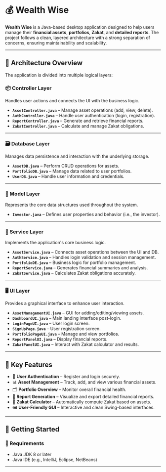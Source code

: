 # 💰 Wealth Wise

**Wealth Wise** is a Java-based desktop application designed to help users manage their **financial assets**, **portfolios**, **Zakat**, and **detailed reports**. The project follows a clean, layered architecture with a strong separation of concerns, ensuring maintainability and scalability.

---

## 🧱 Architecture Overview

The application is divided into multiple logical layers:

### 📦 Controller Layer

Handles user actions and connects the UI with the business logic.

- **`AssetController.java`** – Manage asset operations (add, view, delete).
- **`AuthController.java`** – Handle user authentication (login, registration).
- **`ReportController.java`** – Generate and retrieve financial reports.
- **`ZakatController.java`** – Calculate and manage Zakat obligations.

---

### 🗃️ Database Layer

Manages data persistence and interaction with the underlying storage.

- **`AssetDB.java`** – Perform CRUD operations for assets.
- **`PortfolioDB.java`** – Manage data related to user portfolios.
- **`UserDB.java`** – Handle user information and credentials.

---

### 🧍 Model Layer

Represents the core data structures used throughout the system.

- **`Investor.java`** – Defines user properties and behavior (i.e., the investor).

---

### 🧠 Service Layer

Implements the application's core business logic.

- **`AssetService.java`** – Connects asset operations between the UI and DB.
- **`AuthService.java`** – Handles login validation and session management.
- **`PortfolioDE.java`** – Business logic for portfolio management.
- **`ReportService.java`** – Generates financial summaries and analysis.
- **`ZakatService.java`** – Calculates Zakat obligations accurately.

---

### 🖥️ UI Layer

Provides a graphical interface to enhance user interaction.

- **`AssetManagementUI.java`** – GUI for adding/editing/viewing assets.
- **`DashboardUI.java`** – Main landing interface post-login.
- **`LoginPageUI.java`** – User login screen.
- **`SignUpPage.java`** – User registration screen.
- **`PortfolioPageUI.java`** – Manage and view portfolios.
- **`ReportPanelUI.java`** – Display financial reports.
- **`ZakatPanelUI.java`** – Interact with Zakat calculator and results.

---

## 🧩 Key Features

- 🔐 **User Authentication** – Register and login securely.
- 📊 **Asset Management** – Track, add, and view various financial assets.
- 🗂️ **Portfolio Overview** – Monitor overall financial health.
- 📑 **Report Generation** – Visualize and export detailed financial reports.
- 🕌 **Zakat Calculator** – Automatically compute Zakat based on assets.
- 🖼️ **User-Friendly GUI** – Interactive and clean Swing-based interfaces.

---

## 🚀 Getting Started

### 🧰 Requirements

- Java JDK 8 or later
- Java IDE (e.g., IntelliJ, Eclipse, NetBeans)

---
